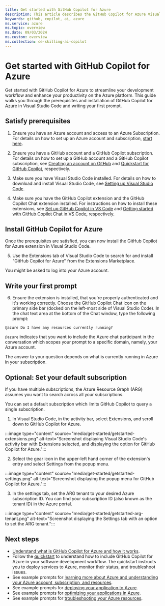 ```yaml
---
title: Get started with GitHub Copilot for Azure
description: This article describes the GitHub Copilot for Azure Visual Studio Code extension, the requirements, and installation procedure.
keywords: github, copilot, ai, azure
ms.service: azure
ms.topic: overview
ms.date: 09/03/2024
ms.custom: overview
ms.collection: ce-skilling-ai-copilot
---
```


# Get started with GitHub Copilot for Azure

Get started with GitHub Copilot for Azure to streamline your development workflow and enhance your productivity on the Azure platform. This guide walks you through the prerequisites and installation of GitHub Copilot for Azure in Visual Studio Code and writing your first prompt.

## Satisfy prerequisites 

1. Ensure you have an Azure account and access to an Azure Subscription. For details on how to set up an Azure account and subscription, [start here](https://azure.microsoft.com/pricing/purchase-options/azure-account).

2. Ensure you have a GitHub account and a GitHub Copilot subscription. For details on how to set up a GitHub account and a GitHub Copilot subscription, see [Creating an account on GitHub](https://docs.github.com/en/get-started/start-your-journey/creating-an-account-on-github) and [Quickstart for GitHub Copilot](https://docs.github.com/en/copilot/quickstart), respectively.

3. Make sure you have Visual Studio Code installed. For details on how to download and install Visual Studio Code, see [Setting up Visual Studio Code](https://code.visualstudio.com/docs/setup/setup-overview).

4. Make sure you have the GitHub Copilot extension and the GitHub Copilot Chat extension installed. For instructions on how to install these extensions, see [Set up GitHub Copilot in VS Code](https://code.visualstudio.com/docs/copilot/setup) and [Getting started with GitHub Copilot Chat in VS Code](https://code.visualstudio.com/docs/copilot/getting-started-chat), respectively.

## Install GitHub Copilot for Azure

Once the prerequisites are satisfied, you can now install the GitHub Copilot for Azure extension in Visual Studio Code.

5. Use the Extensions tab of Visual Studio Code to search for and install "GitHub Copilot for Azure" from the Extensions Marketplace.

You might be asked to log into your Azure account.

## Write your first prompt

6. Ensure the extension is installed, that you're properly authenticated and it's working correctly. Choose the GitHub Copilot Chat icon on the primary side bar (docked on the left-most side of Visual Studio Code). In the chat text area at the bottom of the Chat window, type the following prompt:

```prompt
@azure Do I have any resources currently running?
```

`@azure` indicates that you want to include the Azure chat participant in the conversation which scopes your prompt to a specific domain, namely, your Azure account.

The answer to your question depends on what is currently running in Azure in your subscription. 

## Optional: Set your default subscription

If you have multiple subscriptions, the Azure Resource Graph (ARG) assumes you want to search across all your subscriptions.
 
You can set a default subscription which limits GitHub Copilot to query a single subscription.

1. In Visual Studio Code, in the activity bar, select Extensions, and scroll down to GitHub Copilot for Azure.

:::image type="content" source="media/get-started/getstarted-extensions.png" alt-text="Screenshot displaying Visual Studio Code's activity bar with Extensions selected, and displaying the option for GitHub Copilot for Azure.":::

2. Select the gear icon in the upper-left hand corner of the extension's entry and select Settings from the popup menu.

:::image type="content" source="media/get-started/getstarted-settings.png" alt-text="Screenshot displaying the popup menu for GitHub Copilot for Azure.":::


3. In the settings tab, set the ARG tenant to your desired Azure subscription ID. You can find your subscription ID (also known as the tenant ID) in the Azure portal.

:::image type="content" source="media/get-started/getstarted-arg-tenant.png" alt-text="Screenshot displaying the Settings tab with an option to set the ARG tenant.":::


## Next steps

- [Understand what is GitHub Copilot for Azure and how it works](introduction.md).
- Follow the [quickstart](quickstart-build-deploy-applications.md) to understand how to include GitHub Copilot for Azure in your software development workflow. The quickstart instructs you to deploy services to Azure, monitor their status, and troubleshoot issues.
- See example prompts for [learning more about Azure and understanding your Azure account, subscription, and resources](learn-examples.md).
- See example prompts for [deploying your application to Azure](deploy-examples.md).
- See example prompts for [optimizing your applications in Azure](optimize-examples.md).
- See example prompts for [troubleshooting your Azure resources](troubleshoot-examples.md).
